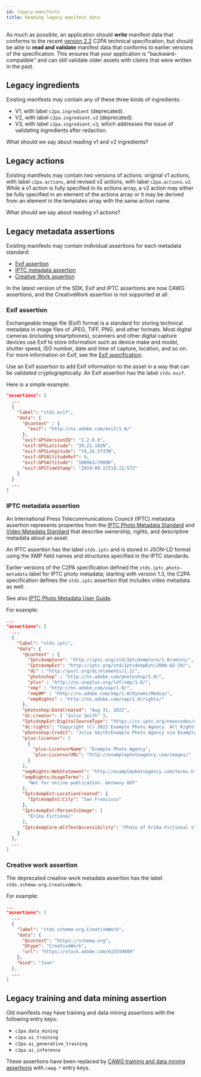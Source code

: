 ```yaml
---
id: legacy-manifests
title: Reading legacy manifest data
---
```


As much as possible, an application should **write** manifest data that conforms to the recent [version 2.2](https://c2pa.org/specifications/specifications/2.2/specs/C2PA_Specification.html) C2PA technical specification, but should be able to **read and validate** manifest data that conforms to earlier versions of the specification.  This ensures that your application is "backward-compatible" and can still validate older assets with claims that were written in the past.

## Legacy ingredients

Existing manifests may contain any of these three kinds of ingredients:
- V1, with label `c2pa.ingredient` (deprecated).
- V2, with label `c2pa.ingredient.v2` (deprecated).
- V3, with label `c2pa.ingredient.v3`, which addresses the issue of validating ingredients after redaction.

<div class="review-comment">
What should we say about reading v1 and v2 ingredients?
</div>

## Legacy actions

Existing manifests may contain two versions of actions: original v1 actions, with label `c2pa.actions`, and revised v2 actions, with label `c2pa.actions.v2`. While a v1 action is fully specified in its actions array, a v2 action may either be fully specified in an element of the actions array or it may be derived from an element in the templates array with the same action name.

<div class="review-comment">
What should we say about reading v1 actions?
</div>

## Legacy metadata assertions

Existing manifests may contain individual assertions for each metadata standard:
- [Exif assertion](#exif-assertion)
- [IPTC metadata assertion](#iptc-metadata-assertion)
- [Creative Work assertion](#creative-work-assertion)

In the latest version of the SDK, Exif and IPTC assertions are now CAWG assertions, and the CreativeWork assertion is not supported at all.

### Exif assertion

Exchangeable image file (Exif) format is a standard for storing technical metadata in image files of JPEG, TIFF, PNG, and other formats. Most digital cameras (including smartphones), scanners and other digital capture devices use Exif to store information such as device make and model, shutter speed, ISO number, date and time of capture, location, and so on.  For more information on Exif, see the [Exif specification](https://www.cipa.jp/std/documents/download_e.html?DC-008-Translation-2019-E).

Use an Exif assertion to add Exif information to the asset in a way that can be validated cryptographically.  An Exif assertion has the label `stds.exif`.

Here is a simple example:

```json
"assertions": [
  ...
  {
    "label": "stds.exif",
    "data": {
      "@context" : {
        "exif": "http://ns.adobe.com/exif/1.0/"
      },
      "exif:GPSVersionID": "2.2.0.0",
      "exif:GPSLatitude": "39,21.102N",
      "exif:GPSLongitude": "74,26.5737W",
      "exif:GPSAltitudeRef": 0,
      "exif:GPSAltitude": "100963/29890",
      "exif:GPSTimeStamp": "2019-09-22T18:22:57Z"
    }
  }
  ...
]
```

### IPTC metadata assertion

An International Press Telecommunications Council (IPTC) metadata assertion represents properties from the [IPTC Photo Metadata Standard](https://www.iptc.org/std/photometadata/specification/IPTC-PhotoMetadata) and [Video Metadata Standard](https://www.iptc.org/standards/video-metadata-hub/recommendation/) that describe ownership, rights, and descriptive metadata about an asset. 

An IPTC assertion has the label `stds.iptc` and is stored in JSON-LD format using the XMP field names and structures specified in the IPTC standards.

Earlier versions of the C2PA specification defined the `stds.iptc.photo-metadata` label for IPTC photo metadata; starting with version 1.3, the C2PA specification defines the `stds.iptc` assertion that includes video metadata as well. 

See also [IPTC Photo Metadata User Guide](https://www.iptc.org/std/photometadata/documentation/userguide/).

For example:

```json
...
"assertions": [
  ...
  {
    "label": "stds.iptc",
    "data": {
      "@context" : {
        "Iptc4xmpCore": "http://iptc.org/std/Iptc4xmpCore/1.0/xmlns/",
        "Iptc4xmpExt": "http://iptc.org/std/Iptc4xmpExt/2008-02-29/",
        "dc" : "http://purl.org/dc/elements/1.1/",
        "photoshop" : "http://ns.adobe.com/photoshop/1.0/",
        "plus" : "http://ns.useplus.org/ldf/xmp/1.0/",
        "xmp" : "http://ns.adobe.com/xap/1.0/",
        "xmpDM" : "http://ns.adobe.com/xmp/1.0/DynamicMedia/",
        "xmpRights" : "http://ns.adobe.com/xap/1.0/rights/"
      },
      "photoshop:DateCreated": "Aug 31, 2022",
      "dc:creator": [ "Julie Smith" ],
      "Iptc4xmpExt:DigitalSourceType": "https://cv.iptc.org/newscodes/digitalsourcetype/digitalCapture",
      "dc:rights": "Copyright (C) 2022 Example Photo Agency. All Rights Reserved.",
      "photoshop:Credit": "Julie Smith/Example Photo Agency via Example Distributor",
      "plus:licensor": [
        {
          "plus:LicensorName": "Example Photo Agency",
          "plus:LicensorURL": "http://examplephotoagency.com/images/"
        }
      ],
      "xmpRights:WebStatement": "http://examplephotoagency.com/terms.html",
      "xmpRights:UsageTerms": [
        "Not for online publication. Germany OUT"
      ],
      "Iptc4xmpExt:LocationCreated": {
        "Iptc4xmpExt:City": "San Francisco"
      },
      "Iptc4xmpExt:PersonInImage": [
        "Erika Fictional"
      ],
      "Iptc4xmpCore:AltTextAccessibility": "Photo of Erika Fictional standing in front of the Golden Gate Bridge at sunset."
    }
  },
  ...
]
```

### Creative work assertion

The deprecated creative work metadata assertion has the label `stds.schema-org.CreativeWork`.

For example:

```json
...
"assertions": [
  ...
  {
    "label": "stds.schema-org.CreativeWork",
    "data": {
      "@context": "https://schema.org",
      "@type": "CreativeWork",
      "url": "https://stock.adobe.com/615559889"
    },
    "kind": "Json"
  },
  ...
]
```

## Legacy training and data mining assertion

Old manifests may have training and data mining assertions with the following entry keys:
- `c2pa.data_mining`
- `c2pa.ai_training`
- `c2pa.ai_generative_training`
- `c2pa.ai_inference`

These assertions have been replaced by [CAWG training and data mining assertions](../writing/assertions-actions.md#cawg-training-and-data-mining-assertion) with `cawg.*` entry keys. 